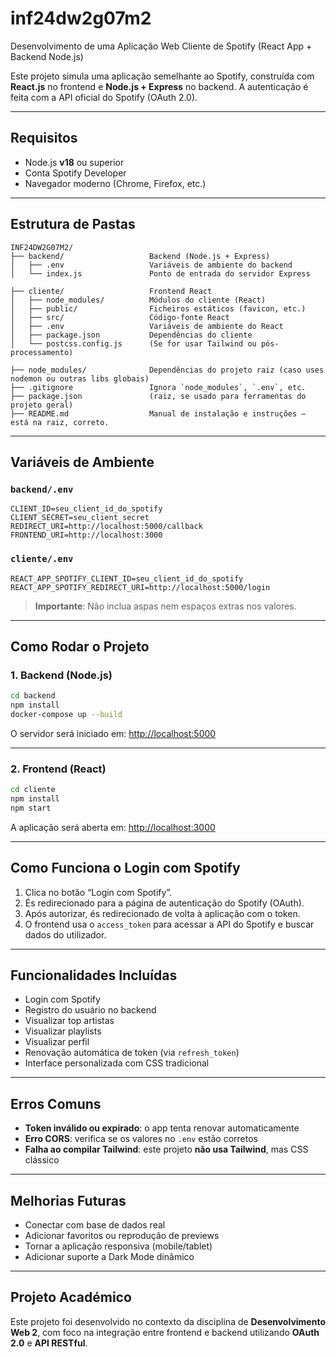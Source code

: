 # inf24dw2g07m2

Desenvolvimento de uma Aplicação Web Cliente de Spotify (React App + Backend Node.js)

Este projeto simula uma aplicação semelhante ao Spotify, construída com **React.js** no frontend e **Node.js + Express** no backend. A autenticação é feita com a API oficial do Spotify (OAuth 2.0).

---

## Requisitos

- Node.js **v18** ou superior  
- Conta Spotify Developer  
- Navegador moderno (Chrome, Firefox, etc.)

---

## Estrutura de Pastas

```
INF24DW2G07M2/
├── backend/                   Backend (Node.js + Express)
│   ├── .env                   Variáveis de ambiente do backend
│   └── index.js               Ponto de entrada do servidor Express

├── cliente/                   Frontend React
│   ├── node_modules/          Módulos do cliente (React)
│   ├── public/                Ficheiros estáticos (favicon, etc.)
│   ├── src/                   Código-fonte React
│   ├── .env                   Variáveis de ambiente do React
│   ├── package.json           Dependências do cliente
│   └── postcss.config.js      (Se for usar Tailwind ou pós-processamento)

├── node_modules/              Dependências do projeto raiz (caso uses nodemon ou outras libs globais)
├── .gitignore                 Ignora `node_modules`, `.env`, etc.
├── package.json               (raiz, se usado para ferramentas do projeto geral)
├── README.md                  Manual de instalação e instruções — está na raiz, correto.
```

---

## Variáveis de Ambiente

### `backend/.env`

```
CLIENT_ID=seu_client_id_do_spotify
CLIENT_SECRET=seu_client_secret
REDIRECT_URI=http://localhost:5000/callback
FRONTEND_URI=http://localhost:3000
```

### `cliente/.env`

```
REACT_APP_SPOTIFY_CLIENT_ID=seu_client_id_do_spotify
REACT_APP_SPOTIFY_REDIRECT_URI=http://localhost:5000/login
```

>  **Importante**: Não inclua aspas nem espaços extras nos valores.

---

## Como Rodar o Projeto

### 1. Backend (Node.js)

```bash
cd backend
npm install
docker-compose up --build
```

O servidor será iniciado em: [http://localhost:5000](http://localhost:5000)

---

### 2. Frontend (React)

```bash
cd cliente
npm install
npm start
```

A aplicação será aberta em: [http://localhost:3000](http://localhost:3000)

---

## Como Funciona o Login com Spotify

1. Clica no botão “Login com Spotify”.
2. És redirecionado para a página de autenticação do Spotify (OAuth).
3. Após autorizar, és redirecionado de volta à aplicação com o token.
4. O frontend usa o `access_token` para acessar a API do Spotify e buscar dados do utilizador.

---

## Funcionalidades Incluídas

- Login com Spotify  
- Registro do usuário no backend  
- Visualizar top artistas  
- Visualizar playlists  
- Visualizar perfil  
- Renovação automática de token (via `refresh_token`)  
- Interface personalizada com CSS tradicional

---

## Erros Comuns

- **Token inválido ou expirado**: o app tenta renovar automaticamente  
- **Erro CORS**: verifica se os valores no `.env` estão corretos  
- **Falha ao compilar Tailwind**: este projeto **não usa Tailwind**, mas CSS clássico

---

## Melhorias Futuras

- Conectar com base de dados real  
- Adicionar favoritos ou reprodução de previews  
- Tornar a aplicação responsiva (mobile/tablet)  
- Adicionar suporte a Dark Mode dinâmico

---

## Projeto Académico

Este projeto foi desenvolvido no contexto da disciplina de **Desenvolvimento Web 2**, com foco na integração entre frontend e backend utilizando **OAuth 2.0** e **API RESTful**.
